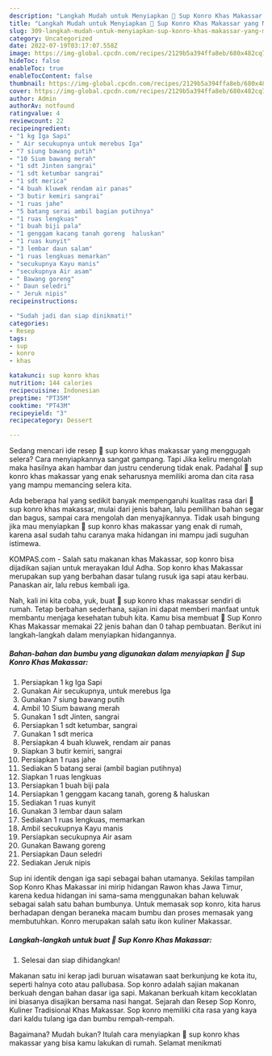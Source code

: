 ```yaml
---
description: "Langkah Mudah untuk Menyiapkan 🍲 Sup Konro Khas Makassar yang Menggugah Selera "
title: "Langkah Mudah untuk Menyiapkan 🍲 Sup Konro Khas Makassar yang Menggugah Selera "
slug: 309-langkah-mudah-untuk-menyiapkan-sup-konro-khas-makassar-yang-menggugah-selera
category: Uncategorized
date: 2022-07-19T03:17:07.558Z
image: https://img-global.cpcdn.com/recipes/2129b5a394ffa8eb/680x482cq70/sup-konro-khas-makassar-foto-resep-utama.jpg
hideToc: false
enableToc: true
enableTocContent: false
thumbnail: https://img-global.cpcdn.com/recipes/2129b5a394ffa8eb/680x482cq70/sup-konro-khas-makassar-foto-resep-utama.jpg
cover: https://img-global.cpcdn.com/recipes/2129b5a394ffa8eb/680x482cq70/sup-konro-khas-makassar-foto-resep-utama.jpg
author: Admin
authorAv: notfound
ratingvalue: 4
reviewcount: 22
recipeingredient:
- "1 kg Iga Sapi"
- " Air secukupnya untuk merebus Iga"
- "7 siung bawang putih"
- "10 Sium bawang merah"
- "1 sdt Jinten sangrai"
- "1 sdt ketumbar sangrai"
- "1 sdt merica"
- "4 buah kluwek rendam air panas"
- "3 butir kemiri sangrai"
- "1 ruas jahe"
- "5 batang serai ambil bagian putihnya"
- "1 ruas lengkuas"
- "1 buah biji pala"
- "1 genggam kacang tanah goreng  haluskan"
- "1 ruas kunyit"
- "3 lembar daun salam"
- "1 ruas lengkuas memarkan"
- "secukupnya Kayu manis"
- "secukupnya Air asam"
- " Bawang goreng"
- " Daun seledri"
- " Jeruk nipis"
recipeinstructions:

- "Sudah jadi dan siap dinikmati!"
categories:
- Resep
tags:
- sup
- konro
- khas

katakunci: sup konro khas 
nutrition: 144 calories
recipecuisine: Indonesian
preptime: "PT35M"
cooktime: "PT43M"
recipeyield: "3"
recipecategory: Dessert

---
```



Sedang mencari ide resep 🍲 sup konro khas makassar yang menggugah selera? Cara menyiapkannya sangat gampang. Tapi Jika keliru mengolah maka hasilnya akan hambar dan justru cenderung tidak enak. Padahal 🍲 sup konro khas makassar yang enak seharusnya memiliki aroma dan cita rasa yang mampu memancing selera kita.


Ada beberapa hal yang sedikit banyak mempengaruhi kualitas rasa dari 🍲 sup konro khas makassar, mulai dari jenis bahan, lalu pemilihan bahan segar dan bagus, sampai cara mengolah dan menyajikannya. Tidak usah bingung jika mau menyiapkan 🍲 sup konro khas makassar yang enak di rumah, karena asal sudah tahu caranya maka hidangan ini mampu jadi suguhan istimewa.

KOMPAS.com - Salah satu makanan khas Makassar, sop konro bisa dijadikan sajian untuk merayakan Idul Adha. Sop konro khas Makassar merupakan sup yang berbahan dasar tulang rusuk iga sapi atau kerbau. Panaskan air, lalu rebus kembali iga.


Nah, kali ini kita coba, yuk, buat 🍲 sup konro khas makassar sendiri di rumah. Tetap berbahan sederhana, sajian ini dapat memberi manfaat untuk membantu menjaga kesehatan tubuh kita. Kamu bisa membuat 🍲 Sup Konro Khas Makassar memakai 22 jenis bahan dan 0 tahap pembuatan. Berikut ini langkah-langkah dalam menyiapkan hidangannya.

<!--inarticleads1-->

##### Bahan-bahan dan bumbu yang digunakan dalam menyiapkan 🍲 Sup Konro Khas Makassar:

1. Persiapkan 1 kg Iga Sapi
1. Gunakan  Air secukupnya, untuk merebus Iga
1. Gunakan 7 siung bawang putih
1. Ambil 10 Sium bawang merah
1. Gunakan 1 sdt Jinten, sangrai
1. Persiapkan 1 sdt ketumbar, sangrai
1. Gunakan 1 sdt merica
1. Persiapkan 4 buah kluwek, rendam air panas
1. Siapkan 3 butir kemiri, sangrai
1. Persiapkan 1 ruas jahe
1. Sediakan 5 batang serai (ambil bagian putihnya)
1. Siapkan 1 ruas lengkuas
1. Persiapkan 1 buah biji pala
1. Persiapkan 1 genggam kacang tanah, goreng &amp; haluskan
1. Sediakan 1 ruas kunyit
1. Gunakan 3 lembar daun salam
1. Sediakan 1 ruas lengkuas, memarkan
1. Ambil secukupnya Kayu manis
1. Persiapkan secukupnya Air asam
1. Gunakan  Bawang goreng
1. Persiapkan  Daun seledri
1. Sediakan  Jeruk nipis


Sup ini identik dengan iga sapi sebagai bahan utamanya. Sekilas tampilan Sop Konro Khas Makassar ini mirip hidangan Rawon khas Jawa Timur, karena kedua hidangan ini sama-sama menggunakan bahan keluwak sebagai salah satu bahan bumbunya. Untuk memasak sop konro, kita harus berhadapan dengan beraneka macam bumbu dan proses memasak yang membutuhkan. Konro merupakan salah satu ikon kuliner Makassar. 

<!--inarticleads2-->

##### Langkah-langkah untuk buat 🍲 Sup Konro Khas Makassar:


1. Selesai dan siap dihidangkan!

Makanan satu ini kerap jadi buruan wisatawan saat berkunjung ke kota itu, seperti halnya coto atau pallubasa. Sop konro adalah sajian makanan berkuah dengan bahan dasar iga sapi. Makanan berkuah kitam kecoklatan ini biasanya disajikan bersama nasi hangat. Sejarah dan Resep Sop Konro, Kuliner Tradisional Khas Makassar. Sop konro memiliki cita rasa yang kaya dari kaldu tulang iga dan bumbu rempah-rempah. 

Bagaimana? Mudah bukan? Itulah cara menyiapkan 🍲 sup konro khas makassar yang bisa kamu lakukan di rumah. Selamat menikmati
